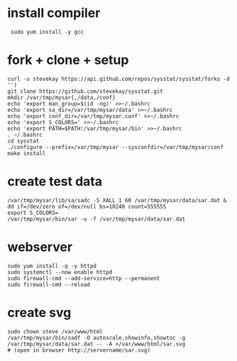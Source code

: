 # install compiler
     sudo yum install -y gcc

# fork + clone + setup
    curl -u stevekay https://api.github.com/repos/sysstat/sysstat/forks -d '')
    git clone https://github.com/stevekay/sysstat.git
    mkdir /var/tmp/mysar{,/data,/conf}
    echo 'export man_group=$(id -ng)' >>~/.bashrc
    echo 'export sa_dir=/var/tmp/mysar/data' >>~/.bashrc
    echo 'export conf_dir=/var/tmp/mysar.conf' >>~/.bashrc
    echo 'export S_COLORS=' >>~/.bashrc
    echo 'export PATH=$PATH:/var/tmp/mysar/bin' >>~/.bashrc
    . ~/.bashrc
    cd sysstat
    ./configure --prefix=/var/tmp/mysar --sysconfdir=/var/tmp/mysar/conf
    make install

# create test data
    /var/tmp/mysar/lib/sa/sadc -S XALL 1 60 /var/tmp/mysar/data/sar.dat &
    dd if=/dev/zero of=/dev/null bs=10240 count=555555
    export S_COLORS=
    /var/tmp/mysar/bin/sar -u -f /var/tmp/mysar/data/sar.dat

# webserver
    sudo yum install -q -y httpd
    sudo systemctl --now enable httpd
    sudo firewall-cmd --add-service=http --permanent
    sudo firewall-cmd --reload

# create svg
    sudo chown steve /var/www/html
    /var/tmp/mysar/bin/sadf -O autoscale,showinfo,showtoc -g  /var/tmp/mysar/data/sar.dat -- -A >/var/www/html/sar.svg
    # (open in browser http://servername/sar.svg)
